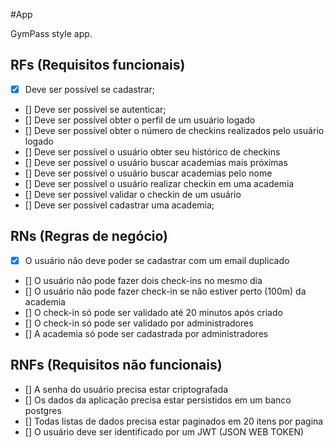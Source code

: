 #App

GymPass style app.

## RFs (Requisitos funcionais)

- [x] Deve ser possível se cadastrar;
- [] Deve ser possível se autenticar;
- [] Deve ser possível obter o perfil de um usuário logado
- [] Deve ser possível obter o número de checkins realizados pelo usuário logado
- [] Deve ser possível o usuário obter seu histórico de checkins
- [] Deve ser possível o usuário buscar academias mais próximas 
- [] Deve ser possível o usuário buscar academias pelo nome
- [] Deve ser possível o usuário realizar checkin em uma academia
- [] Deve ser possível validar o checkin de um usuário
- [] Deve ser possível cadastrar uma academia;

## RNs (Regras de negócio)

- [x] O usuário não deve poder se cadastrar com um email duplicado
- [] O usuário não pode fazer dois check-ins no mesmo dia
- [] O usuário não pode fazer check-in se não estiver perto (100m) da academia
- [] O check-in só pode ser validado até 20 minutos após criado
- [] O check-in só pode ser validado por administradores
- [] A academia só pode ser cadastrada por administradores

## RNFs (Requisitos não funcionais)

- [] A senha do usuário precisa estar criptografada
- [] Os dados da aplicação precisa estar persistidos em um banco postgres
- [] Todas listas de dados precisa estar paginados em 20 itens por pagina
- [] O usuário deve ser identificado por um JWT (JSON WEB TOKEN)